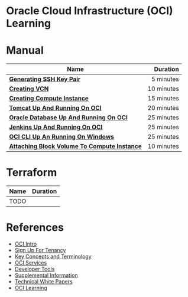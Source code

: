 # Oracle Cloud Infrastructure (OCI) Learning 


# Manual 

|    **Name**   | **Duration** |
| ------------- |-----:|
|[**Generating SSH Key Pair**](GeneratingSshKey.md)|5 minutes|
|[**Creating VCN**](CreatingVCN.md)|10 minutes|
|[**Creating Compute Instance**](CreatingComputeInstance.md)|15 minutes|
|[**Tomcat Up And Running On OCI**](TomcatUpAndRunningOnOCI.md)|20 minutes|
|[**Oracle Database Up And Running On OCI**](OracleDatabaseUpAndRunningOnOCI.md)|25 minutes|
|[**Jenkins Up And Running On OCI**](JenkinsUpAndRunningOnOCI.md)|25 minutes|
|[**OCI CLI Up An Running On Windows**](OciCliUpAndRunningOnWindows.md)|25 minutes|
|[**Attaching Block Volume To Compute Instance**](AttachingBlockVolumeToComputeInstance.md)|10 minutes|



# Terraform 

|    **Name**   | **Duration** |
| ------------- |-----:|
|TODO||


# References

* [OCI Intro](https://docs.cloud.oracle.com/iaas/Content/GSG/Concepts/baremetalintro.htm)
* [Sign Up For Tenancy](https://docs.cloud.oracle.com/iaas/Content/GSG/Concepts/settinguptenancy.htm?tocpath=Getting%20Started%7C_____14#two)
* [Key Concepts and Terminology](https://docs.cloud.oracle.com/iaas/Content/GSG/Concepts/concepts.htm?tocpath=Getting%20Started%7C_____1)
* [OCI Services](https://docs.cloud.oracle.com/iaas/Content/services.htm)
* [Developer Tools](https://docs.cloud.oracle.com/iaas/Content/devtoolshome.htm)
* [Supplemental Information](https://docs.cloud.oracle.com/iaas/Content/General/Reference/more.htm)
* [Technical White Papers](https://docs.cloud.oracle.com/iaas/Content/General/Reference/aqswhitepapers.htm)
* [OCI Learning](https://apexapps.oracle.com/pls/apex/f?p=44785:141:9077291495469::::P141_PAGE_ID,P141_SECTION_ID:521,3649)